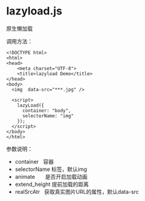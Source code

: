 # lazyload.js
原生懒加载

调用方法：
```
<!DOCTYPE html>
<html>
<head>
    <meta charset="UTF-8">
    <title>lazyload Demo</title>
</head>
<body>
  <img  data-src="***.jpg" />

  <script>
    lazyLoad({
      container: "body",
      selectorName: "img"
    });
  </script>
</body>
</html>
```

参数说明： 
+   container       容器
+   selectorName    标签，默认img
+   animate         是否开启加载动画
+   extend_height   提前加载的距离
+   realSrcAtr      获取真实图片URL的属性，默认data-src
